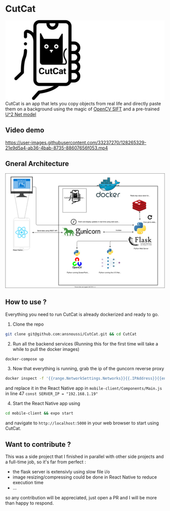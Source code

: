# CutCat
![Black and White Logos](./logo-files/bw.png)
CutCat is an app that lets you copy objects from real life and directly paste them on a background using the magic of [OpenCV SIFT](https://docs.opencv.org/master/da/df5/tutorial_py_sift_intro.html) and a pre-trained [U^2 Net model](https://github.com/xuebinqin/U-2-Net) 
## Video demo

https://user-images.githubusercontent.com/33237270/128265329-21e9d5a4-ab36-4bab-8735-88607656f053.mp4

## Gneral Architecture

![Gneral Architecture](./overview.drawio.svg)

## How to use ?
Everything you need to run CutCat is already dockerized and ready to go.

1. Clone the repo
```bash
git clone git@github.com:ansnoussi/CutCat.git && cd CutCat
```
2. Run all the backend services (Running this for the first time will take a while to pull the docker images)
```bash
docker-compose up
```
3. Now that everything is running, grab the ip of the guncorn reverse proxy
```bash
docker inspect -f '{{range.NetworkSettings.Networks}}{{.IPAddress}}{{end}}' cutcat-web
```
and replace it in the React Native app in `mobile-client/Components/Main.js` in line 47 `const SERVER_IP = "192.168.1.19"`

4. Start the React Native app using 
```bash
cd mobile-client && expo start
```
and navigate to `http://localhost:5000` in your web browser to start using CutCat.
## Want to contribute ?
This was a side project that I finished in parallel with other side projects and a full-time job, so it's far from perfect :
- the flask server is extensivly using slow file i/o
- image resizing/compressing could be done in React Native to reduce execution time
- ...

so any contribution will be appreciated, just open a PR and I will be more than happy to respond.